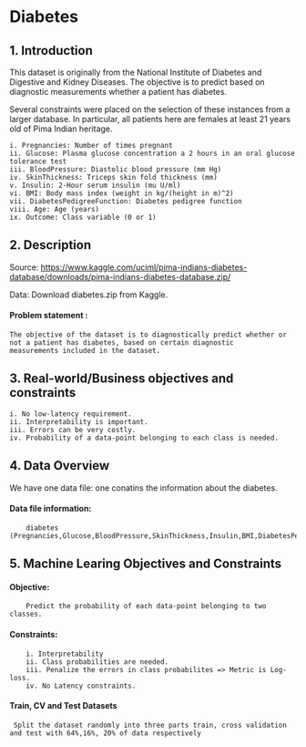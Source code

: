 # Diabetes

## 1. Introduction

This dataset is originally from the National Institute of Diabetes and Digestive and Kidney Diseases. The objective is to predict based on diagnostic measurements whether a patient has diabetes.

Several constraints were placed on the selection of these instances from a larger database. In particular, all patients here are females at least 21 years old of Pima Indian heritage.

    i. Pregnancies: Number of times pregnant
    ii. Glucose: Plasma glucose concentration a 2 hours in an oral glucose tolerance test
    iii. BloodPressure: Diastolic blood pressure (mm Hg)
    iv. SkinThickness: Triceps skin fold thickness (mm)
    v. Insulin: 2-Hour serum insulin (mu U/ml)
    vi. BMI: Body mass index (weight in kg/(height in m)^2)
    vii. DiabetesPedigreeFunction: Diabetes pedigree function
    viii. Age: Age (years)
    ix. Outcome: Class variable (0 or 1)


## 2. Description

Source: https://www.kaggle.com/uciml/pima-indians-diabetes-database/downloads/pima-indians-diabetes-database.zip/

Data: Download diabetes.zip from Kaggle.

   #### Problem statement :

    The objective of the dataset is to diagnostically predict whether or not a patient has diabetes, based on certain diagnostic        measurements included in the dataset. 

## 3. Real-world/Business objectives and constraints

    i. No low-latency requirement.    
    ii. Interpretability is important.    
    iii. Errors can be very costly.    
    iv. Probability of a data-point belonging to each class is needed.
    
## 4. Data Overview

   We have one data file: one conatins the information about the diabetes.

   #### Data file information:

        diabetes (Pregnancies,Glucose,BloodPressure,SkinThickness,Insulin,BMI,DiabetesPedigreeFunction,Age,Outcome)
  
 ## 5. Machine Learing Objectives and Constraints
  
   #### Objective:

        Predict the probability of each data-point belonging to two classes.

   #### Constraints:

        i. Interpretability
        ii. Class probabilities are needed.
        iii. Penalize the errors in class probabilites => Metric is Log-loss.
        iv. No Latency constraints.
        
   #### Train, CV and Test Datasets

     Split the dataset randomly into three parts train, cross validation and test with 64%,16%, 20% of data respectively




    
